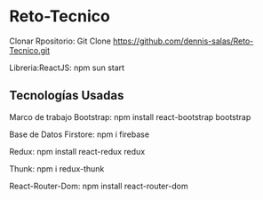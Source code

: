# Reto-Tecnico
 
Clonar Rpositorio: Git Clone https://github.com/dennis-salas/Reto-Tecnico.git


Libreria:ReactJS: npm sun start

## Tecnologías Usadas

Marco de trabajo Bootstrap: npm install react-bootstrap bootstrap


Base de Datos Firstore: npm i firebase


Redux: npm install react-redux redux


Thunk: npm i redux-thunk


React-Router-Dom: npm install react-router-dom

